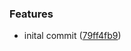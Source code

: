 ### Features

* inital commit ([79ff4fb9](https://github.com/brandingbrand/flagship/commit/79ff4fb9))
